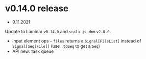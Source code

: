 # v0.14.0 release

* 9.11.2021

Update to Laminar `v0.14.0` and `scala-js-dom` `v2.0.0`.

* input element ops – `files` returns a `Signal[FileList]` instead of `Signal[Seq[File]]` (use `.toSeq` to get a `Seq`)
* API new: task queue

